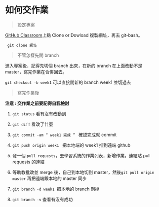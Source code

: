 # 如何交作業

> 設定專案

[GitHub Classroom](https://github.com/Lidemy/mentor-program-4th-sansan2811)上點 Clone or Dowload 複製網址，再去  git-bash。

` git clone 網址`


> 不管怎樣先開 branch  

進入專案後，記得先切個 branch 出來，在新的 branch 在上面改動不是 master，寫完作業在合併回去。

`git checkout -b week1` 可以直接開新的 branch week1 並切過去

> 寫完作業後 

**注意 : 交作業之前要記得自我檢討**

1. `git status` 看有沒有改動到

2.  `git diff` 看改了什麼

3. `git commit -am “ week1 完成 ” ` 確認完成就 commit

4. `git push origin week1 ` 把本地端的 week1 推到遠端 github

5. 發一個 `pull requests`，去學習系統的作業列表，新增作業，連結貼 pull requests 的連結

6. 等助教批改並 merge 後，自己到本地切到 master，然後`git pull origin master` 再把遠端跟本地的 master 同步

7.  `git branch -d week1 `把本地的 branch 刪掉

8. `git branch -v` 查看有沒有成功